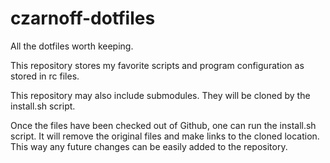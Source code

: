 czarnoff-dotfiles
=================

All the dotfiles worth keeping.


This repository stores my favorite scripts and program configuration as stored in rc files.

This repository may also include submodules.  They will be cloned by the install.sh script.

Once the files have been checked out of Github, one can run the install.sh script.  It will remove the original files and make links to the cloned location.  This way any future changes can be easily added to the repository.

